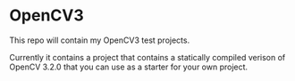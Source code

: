 # OpenCV3

This repo will contain my OpenCV3 test projects.

Currently it contains a project that contains a statically compiled verison of OpenCV 3.2.0 that you can use 
as a starter for your own project.


